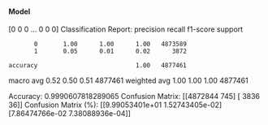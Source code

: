 #### Model
[0 0 0 ... 0 0 0]
Classification Report:
              precision    recall  f1-score   support

           0       1.00      1.00      1.00   4873589
           1       0.05      0.01      0.02      3872

    accuracy                           1.00   4877461
   macro avg       0.52      0.50      0.51   4877461
weighted avg       1.00      1.00      1.00   4877461

Accuracy: 0.9990607818289065
Confusion Matrix:
[[4872844     745]
 [   3836      36]]
Confusion Matrix (%):
[[9.99053401e+01 1.52743405e-02]
 [7.86474766e-02 7.38088936e-04]]
